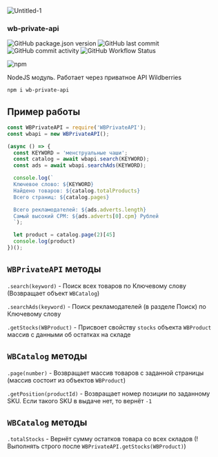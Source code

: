 ![Untitled-1](https://user-images.githubusercontent.com/1326151/172098759-d7b2a089-4899-4b3e-9ce5-2804575e7b49.jpg)


<p align="center"><h3>wb-private-api</h3></p>

![GitHub package.json version](https://img.shields.io/github/package-json/v/glmn/wb-private-api) ![GitHub last commit](https://img.shields.io/github/last-commit/glmn/wb-private-api) ![GitHub commit activity](https://img.shields.io/github/commit-activity/m/glmn/wb-private-api) ![GitHub Workflow Status](https://img.shields.io/github/workflow/status/glmn/wb-private-api/Node.js%20CI)

![npm](https://nodei.co/npm/wb-private-api.png)

NodeJS модуль. Работает через приватное API Wildberries
```bash
npm i wb-private-api
```

## Пример работы
```js
const WBPrivateAPI = require('WBPrivateAPI');
const wbapi = new WBPrivateAPI();

(async () => {
  const KEYWORD = 'менструальные чаши';
  const catalog = await wbapi.search(KEYWORD);
  const ads = await wbapi.searchAds(KEYWORD);

  console.log(`
  Ключевое слово: ${KEYWORD}
  Найдено товаров: ${catalog.totalProducts}
  Всего страниц: ${catalog.pages}

  Всего рекламодателей: ${ads.adverts.length}
  Самый высокий CPM: ${ads.adverts[0].cpm} Рублей
  `);

  let product = catalog.page(2)[45]
  console.log(product)
})();
```

## `WBPrivateAPI` методы
`.search(keyword)` - Поиск всех товаров по Ключевому слову  (Возвращает объект `WBCatalog`)

`.searchAds(keyword)` - Поиск рекламодателей (в разделе Поиск) по Ключевому слову

`.getStocks(WBProduct)` - Присвоет свойству `stocks` объекта `WBProduct` массив с данными об остатках на складе 

## `WBCatalog` методы
`.page(number)` - Возвращает массив товаров с заданной страницы (массив состоит из объектов `WBProduct`)

`.getPosition(productId)` - Возвращает номер позиции по заданному SKU. Если такого SKU в выдаче нет, то вернёт `-1`

## `WBCatalog` методы
`.totalStocks` - Вернёт сумму остатков товара со всех складов (!Выполнять строго после `WBPrivateAPI.getStocks(WBProduct)`)
